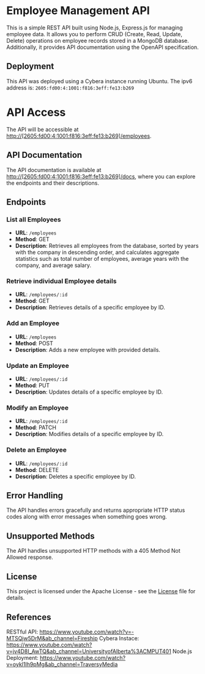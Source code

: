 # Employee Management API

This is a simple REST API built using Node.js, Express.js for managing employee data. It allows you to perform CRUD (Create, Read, Update, Delete) operations on employee records stored in a MongoDB database. Additionally, it provides API documentation using the OpenAPI specification.

## Deployment

This API was deployed using a Cybera instance running Ubuntu. 
The ipv6 address is: ``2605:fd00:4:1001:f816:3eff:fe13:b269``

# API Access

The API will be accessible at [http://[2605:fd00:4:1001:f816:3eff:fe13:b269]/employees](http://[2605:fd00:4:1001:f816:3eff:fe13:b269]/employees).

## API Documentation

The API documentation is available at [http://[2605:fd00:4:1001:f816:3eff:fe13:b269]/docs](http://[2605:fd00:4:1001:f816:3eff:fe13:b269]/docs), where you can explore the endpoints and their descriptions.

## Endpoints

### List all Employees

- **URL**: `/employees`
- **Method**: GET
- **Description**: Retrieves all employees from the database, sorted by years with the company in descending order, and calculates aggregate statistics such as total number of employees, average years with the company, and average salary.

### Retrieve individual Employee details

- **URL**: `/employees/:id`
- **Method**: GET
- **Description**: Retrieves details of a specific employee by ID.

### Add an Employee

- **URL**: `/employees`
- **Method**: POST
- **Description**: Adds a new employee with provided details.

### Update an Employee

- **URL**: `/employees/:id`
- **Method**: PUT
- **Description**: Updates details of a specific employee by ID.

### Modify an Employee

- **URL**: `/employees/:id`
- **Method**: PATCH
- **Description**: Modifies details of a specific employee by ID.

### Delete an Employee

- **URL**: `/employees/:id`
- **Method**: DELETE
- **Description**: Deletes a specific employee by ID.

## Error Handling

The API handles errors gracefully and returns appropriate HTTP status codes along with error messages when something goes wrong.

## Unsupported Methods

The API handles unsupported HTTP methods with a 405 Method Not Allowed response.

## License

This project is licensed under the Apache License - see the [License](LICENSE) file for details.

## References
RESTful API: https://www.youtube.com/watch?v=-MTSQjw5DrM&ab_channel=Fireship
Cybera Instace: https://www.youtube.com/watch?v=jv4D8I_AwTQ&ab_channel=UniversityofAlberta%3ACMPUT401
Node.js Deployment: https://www.youtube.com/watch?v=oykl1Ih9pMg&ab_channel=TraversyMedia


